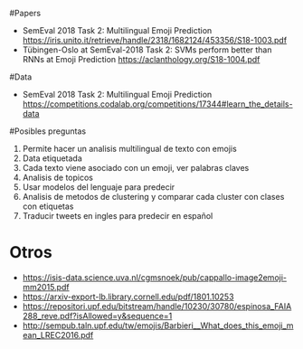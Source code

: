 #Papers
* SemEval 2018 Task 2: Multilingual Emoji Prediction https://iris.unito.it/retrieve/handle/2318/1682124/453356/S18-1003.pdf
* Tübingen-Oslo at SemEval-2018 Task 2: SVMs perform better than RNNs at Emoji Prediction https://aclanthology.org/S18-1004.pdf

#Data
* SemEval 2018 Task 2: Multilingual Emoji Prediction https://competitions.codalab.org/competitions/17344#learn_the_details-data

#Posibles preguntas
1. Permite hacer un analisis multilingual de texto con emojis
2. Data etiquetada
3. Cada texto viene asociado con un emoji, ver palabras claves
4. Analisis de topicos
5. Usar modelos del lenguaje para predecir
6. Analisis de metodos de clustering y comparar cada cluster con clases con etiquetas
7. Traducir tweets en ingles para predecir en español

# Otros

* https://isis-data.science.uva.nl/cgmsnoek/pub/cappallo-image2emoji-mm2015.pdf
* https://arxiv-export-lb.library.cornell.edu/pdf/1801.10253
* https://repositori.upf.edu/bitstream/handle/10230/30780/espinosa_FAIA288_reve.pdf?isAllowed=y&sequence=1
* http://sempub.taln.upf.edu/tw/emojis/Barbieri__What_does_this_emoji_mean_LREC2016.pdf
